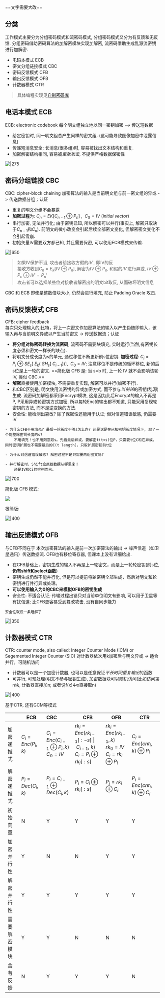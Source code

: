 ==文字需要大改==

## 分类

工作模式主要分为分组密码模式和流密码模式, 分组密码模式又分为有反馈和无反馈. 分组密码借助密码算法的加解密模块实现加解密, 流密码借助生成乱源流密钥进行加解密.

- 电码本模式 ECB
- 密文分组链接模式 CBC
- 密码反馈模式 CFB
- 输出反馈模式 OFB
- 计数器模式 CTR

> 具体编程实现见[自制密码库](../../docs/自制密码库.md)

## 电话本模式 ECB
ECB: electronic codebook
每个明文组独立地以同一密钥加密 –> 传送短数据

- 给定密钥时, 同一明文组总产生同样的密文组. (这可能导致图像加密中泄露信息)
- 传递短消息安全; 长消息(很多组)时, 容易被找出文本结构和重复.
- 加密解密结构相同, 容易被*重放攻击*, 不提供严格数据保密性  

![|275](../../attach/Pasted%20image%2020230612153447.png)

## 密码分组链接 CBC
CBC: cipher-block chaining
加密算法的输入是当前明文组与前一密文组的异或 -> 传送数据分组；认证

- 重复的明文分组不会暴露
- **加密过程**为: $C_{n} = EK{[C_{n-1}\oplus P_{n}]}\ ,\ \ C_{0}=IV\ (initial\ vector)$
- 串行加密, 无法并行化; 由于密钥已知, 所以解密可以并行(事实上, 解密只取决于$C_{n-1}$和$C_{n}$). 前明文的微小改变会引起后续全部密文变化, 但解密密文变化不会引起雪崩.
- 初始矢量IV需要双方都已知, 并且需要保密, 可以使用ECB模式来传输.

![|650](../../attach/Pasted%20image%2020230612112531.png)

> 如果IV保护不当, 攻击者给接收方假的$IV'$, 即IV的反  
> 接收方收到$C_{n}=E_{k}[IV\oplus P_{n}]$, 解密为$IV\oplus P_{n}$, 和假的$IV'$进行异或, $IV \oplus P_{n}\oplus IV'=P_{n}'$  
> 攻击者可以选择某些位对接收者解密出的明文bit取反, 从而破坏明文信息

CBC 和 ECB 即使是整数倍块大小, 仍然会进行填充, 防止 Padding Oracle 攻击.

## 密码反馈模式 CFB

CFB: cipher feedback  
每次只处理输入的j比特，将上一次密文作加密算法的输入以产生伪随即输入，该输入再与当前明文异或以产生当前密文 -> 传送数据流；认证

- **将分组对称密码转换为流密码**, 流密码不需要块填充, 实时运行(当然,有密钥长度必须和密文一样长的缺点). 
- 将明文分成长度为s的单元, 通过移位不断更新前s位密钥. **加密过程**: $C_{i}=P_{i}\ \oplus\ SE_{s}[\ E_{k}(\ SH_{s}[\ C_{i-1}])],\ \ C_{0}=IV$; 注意移位不是传统的循环移位, 新的后s位是上一轮的密文. ==简化版 CFB 是: 当 s=b 时, 上一轮 IV 就不会影响该轮 IV, 类似 CBC.==
- **解密**直接使用加密模块, 不需要重复实现, 解密可以并行(加密不行).
- 和CBC区别是, 明文使用流密钥的异或加密方式, 而不参与*当前轮*的密钥(乱源)生成. 流密码加解密都采用Encrypt模块, 这是因为此后Encrypt的输入不再是P, P采用异或轮密钥方式加密, 所以每轮Enc的输出都不知道, 只能采用复现轮密钥的方法, 而不是逆变换的方法.
- 安全性: 能检测出篡改? 除了保密性还能用于认证; 但对信道错误敏感, 仍需要IV

```ad-question
- 为什么CFB不用填充? 最后一轮长度不够s怎么办? 还是说是在已知密钥长度情况下, 取了一个能整除密钥长度的s?
	不用填充！也不用刻意取s。先看最后异或，要解密t(t<s)位P，只需要t位C和它异或。同时密钥扩展也不需要最后的C(t length)，只取扩展密钥前t位

- 为什么对信道错误敏感? 解密过程不是只需要两组密文吗?

- 并行解密时，Shift盒原始数据从哪里来？
	还是IV和Ci的排列而已。
```

![|700](../../attach/Pasted%20image%2020230612161515.png)

简化版 CFB 模式:

![](../../attach/Pasted%20image%2020230920141434.png)

极简版:

![|400](../../attach/Pasted%20image%2020231015135242.png)

## 输出反馈模式 OFB

与CFB不同在于 本次加密算法的输入是前一次加密算法的输出 -> 噪声信道（如卫星通讯）传送数据流. OFB也有移位寄存器, 但课本上没有详细给出.

- 在CFB基础上，密钥生成的输入不再是上一轮密文，而是上一轮轮密钥(前s位,**仍有shift和select函数**)
- 密钥生成仍然不能并行化, 但是可以提前将轮密钥全部生成，然后对明文和轮密钥进行并行异或处理。
- **可以使用输入为0的CBC来模拟OFB的密钥生成**
- 安全性: 不适合认证; 传输过程出错只对当前单位明文有影响, 可以用于卫星等有扰信道; 比CFB更容易受到篡改攻击, 没有自同步能力

```ad-question
安全性就没一条理解了
```
![|350](../../attach/Pasted%20image%2020230612114011.png)

## 计数器模式 CTR
CTR: counter mode, also called: Integer Counter Mode (ICM) or Segemented Integer Counter (SIC)
对计数器依次用k加密后与明文异或 -> 适合并行，可随机访问

- 计数器可以是一个加密计数器, 也可以是任意保证*不长时间重复输出*的函数
- 可并行, 可预处理(明文不参与密钥生成), 加密数据块可以随机访问(比如访问第n块, 计数器直接加n; 或者说f(x)中x直接取n)

![|400](../../attach/Pasted%20image%2020230613202211.png)

基于CTR, 还有GCM等模式


|        | ECB              | CBC                                         | CFB                                                                       | OFB                                                           | CTR                          |
| ------ | ---------------- |:------------------------------------------- | ------------------------------------------------------------------------- | ------------------------------------------------------------- | ---------------------------- |
| 加密递推式  | $C_i=Enc(P_i,k)$ | $C_i=Enc(C_{i-1}\oplus P_i,k)$<br/>$C_0=IV$ | $rk_i=Enc(rk_{i-1}[:-s]\ \|\ C_{i-1},\ k)$<br/>$C_i=P_i\oplus rk_{i}[:s]$ | $rk_i=Enc(rk_{i-1},k)$<br/>$rk_0=IV$<br/>$C_i=rk_i\oplus P_i$ | $C_i=Enc(cnt_i,k)\oplus P_i$ |
| 解密递推式  | $P_i=Dec(C_i,k)$ | $P_i=C_{i-1}\oplus Dec(C_i,k)$              | $P_i=C_i\oplus rk_{i}[:s]$                                                | $P_i=rk_i\oplus C_i$                                          | $P_i=Enc(cnt_i,k)\oplus C_i$ |
| 初始向量   | N                | Y                                           | Y                                                                         | Y                                                             | Y                            |
| 加密并行性  | Y                | N                                           | N                                                                         | Y                                                             | Y                            |
| 解密并行性  | Y                | Y                                           | Y                                                                         | Y                                                             | Y                            |
| 需要解密模块 | Y                | Y                                           | N                                                                         | N                                                             | N                            |
| 含有反馈   | N                | Y                                           | Y                                                                         | Y                                                             | N                            |
